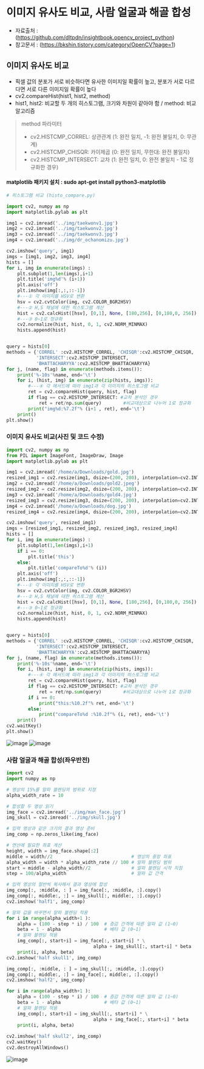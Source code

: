 # 이미지 유사도 비교, 사람 얼굴과 해골 합성

- 자료출처 : (https://github.com/dltpdn/insightbook.opencv_project_python)
- 참고문서 : (https://bkshin.tistory.com/category/OpenCV?page=1)

## 이미지 유사도 비교
- 픽셀 값의 분포가 서로 비슷하다면 유사한 이미지일 확률이 높고, 분포가 서로 다르다면 서로 다른 이미지일 확률이 높다
- cv2.compareHist(hist1, hist2, method)
- hist1, hist2: 비교할 두 개의 히스토그램, 크기와 차원이 같아야 함 / method: 비교 알고리즘
> method 파라미터
> - cv2.HISTCMP_CORREL: 상관관계 (1: 완전 일치, -1: 완전 불일치, 0: 무관계)
> - cv2.HISTCMP_CHISQR: 카이제곱 (0: 완전 일치, 무한대: 완전 불일치)
> - cv2.HISTCMP_INTERSECT: 교차 (1: 완전 일치, 0: 완전 불일치 - 1로 정규화한 경우)

#### matplotlib 패키지 설치 : sudo apt-get install python3-matplotlib
```python
# 히스토그램 비교 (histo_compare.py)

import cv2, numpy as np
import matplotlib.pylab as plt

img1 = cv2.imread('../img/taekwonv1.jpg')
img2 = cv2.imread('../img/taekwonv2.jpg')
img3 = cv2.imread('../img/taekwonv3.jpg')
img4 = cv2.imread('../img/dr_ochanomizu.jpg')

cv2.imshow('query', img1)
imgs = [img1, img2, img3, img4]
hists = []
for i, img in enumerate(imgs) :
    plt.subplot(1,len(imgs),i+1)
    plt.title('img%d'% (i+1))
    plt.axis('off') 
    plt.imshow(img[:,:,::-1])
    #---① 각 이미지를 HSV로 변환
    hsv = cv2.cvtColor(img, cv2.COLOR_BGR2HSV)
    #---② H,S 채널에 대한 히스토그램 계산
    hist = cv2.calcHist([hsv], [0,1], None, [180,256], [0,180,0, 256])
    #---③ 0~1로 정규화
    cv2.normalize(hist, hist, 0, 1, cv2.NORM_MINMAX)
    hists.append(hist)


query = hists[0]
methods = {'CORREL' :cv2.HISTCMP_CORREL, 'CHISQR':cv2.HISTCMP_CHISQR, 
           'INTERSECT':cv2.HISTCMP_INTERSECT,
           'BHATTACHARYYA':cv2.HISTCMP_BHATTACHARYYA}
for j, (name, flag) in enumerate(methods.items()):
    print('%-10s'%name, end='\t')
    for i, (hist, img) in enumerate(zip(hists, imgs)):
        #---④ 각 메서드에 따라 img1과 각 이미지의 히스토그램 비교
        ret = cv2.compareHist(query, hist, flag)
        if flag == cv2.HISTCMP_INTERSECT: #교차 분석인 경우 
            ret = ret/np.sum(query)        #비교대상으로 나누어 1로 정규화
        print("img%d:%7.2f"% (i+1 , ret), end='\t')
    print()
plt.show()
```
### 이미지 유사도 비교(사진 및 코드 수정)
```python
import cv2, numpy as np
from PIL import ImageFont, ImageDraw, Image
import matplotlib.pylab as plt

img1 = cv2.imread('/home/a/Downloads/gold.jpg')
resized_img1 = cv2.resize(img1, dsize=(200, 200), interpolation=cv2.INTER_LINEAR) #사이즈 지정
img2 = cv2.imread('/home/a/Downloads/gold2.jpeg')
resized_img2 = cv2.resize(img2, dsize=(200, 200), interpolation=cv2.INTER_LINEAR)
img3 = cv2.imread('/home/a/Downloads/gold4.jpg')
resized_img3 = cv2.resize(img3, dsize=(200, 200), interpolation=cv2.INTER_LINEAR)
img4 = cv2.imread('/home/a/Downloads/dog.jpg')
resized_img4 = cv2.resize(img4, dsize=(200, 200), interpolation=cv2.INTER_LINEAR)

cv2.imshow('query', resized_img1)
imgs = [resized_img1, resized_img2, resized_img3, resized_img4]
hists = []
for i, img in enumerate(imgs) :
    plt.subplot(1,len(imgs),i+1)
    if i == 0:
        plt.title('this')
    else:
        plt.title('compareTo%d'% (i))
    plt.axis('off') 
    plt.imshow(img[:,:,::-1])
    #---① 각 이미지를 HSV로 변환
    hsv = cv2.cvtColor(img, cv2.COLOR_BGR2HSV)
    #---② H,S 채널에 대한 히스토그램 계산
    hist = cv2.calcHist([hsv], [0,1], None, [180,256], [0,180,0, 256])
    #---③ 0~1로 정규화
    cv2.normalize(hist, hist, 0, 1, cv2.NORM_MINMAX)
    hists.append(hist)


query = hists[0]
methods = {'CORREL' :cv2.HISTCMP_CORREL, 'CHISQR':cv2.HISTCMP_CHISQR, 
           'INTERSECT':cv2.HISTCMP_INTERSECT,
           'BHATTACHARYYA':cv2.HISTCMP_BHATTACHARYYA}
for j, (name, flag) in enumerate(methods.items()):
    print('%-10s'%name, end='\t')
    for i, (hist, img) in enumerate(zip(hists, imgs)):
        #---④ 각 메서드에 따라 img1과 각 이미지의 히스토그램 비교
        ret = cv2.compareHist(query, hist, flag)
        if flag == cv2.HISTCMP_INTERSECT: #교차 분석인 경우 
            ret = ret/np.sum(query)        #비교대상으로 나누어 1로 정규화
        if i == 0:
            print("this:%10.2f"% ret, end='\t')
        else:
            print("compareTo%d :%10.2f"% (i, ret), end='\t')
    print()
cv2.waitKey()
plt.show()
```
![image](https://github.com/zzeonii/OpenCV_study/assets/129237950/2c0ecd47-5b99-43d1-946b-1884731b0a9d)
![image](https://github.com/zzeonii/OpenCV_study/assets/129237950/71da6cec-e021-4e5e-8194-13aad88af505)

### 사람 얼굴과 해골 합성(좌우반전)
```python
import cv2
import numpy as np

# 영상의 15%를 알파 블렌딩의 범위로 지정
alpha_width_rate = 10

# 합성할 두 영상 읽기
img_face = cv2.imread('../img/man_face.jpg')
img_skull = cv2.imread('../img/skull.jpg')

# 입력 영상과 같은 크기의 결과 영상 준비
img_comp = np.zeros_like(img_face)

# 연산에 필요한 좌표 계산
height, width = img_face.shape[:2]
middle = width//2                             # 영상의 중앙 좌표
alpha_width = width * alpha_width_rate // 100 # 알파 블렌딩 범위
start = middle - alpha_width//2               # 알파 블렌딩 시작 지점
step = 100/alpha_width                        # 알파 값 간격

# 입력 영상의 절반씩 복사해서 결과 영상에 합성
img_comp[:, :middle, : ] = img_face[:, :middle, :].copy()
img_comp[:, middle:, :] = img_skull[:, middle:, :].copy()
cv2.imshow('half1', img_comp)

# 알파 값을 바꾸면서 알파 블렌딩 적용
for i in range(alpha_width+1 ):
    alpha = (100 - step * i) / 100  # 증감 간격에 따른 알파 값 (1~0)
    beta = 1 - alpha                # 베타 값 (0~1)
    # 알파 블렌딩 적용
    img_comp[:, start+i] = img_face[:, start+i] * \
                                alpha + img_skull[:, start+i] * beta
    print(i, alpha, beta)
cv2.imshow('half skull1', img_comp)

img_comp[:, :middle, : ] = img_skull[:, :middle, :].copy()
img_comp[:, middle:, :] = img_face[:, middle:, :].copy()
cv2.imshow('half2', img_comp)

for i in range(alpha_width+1 ):
    alpha = (100 - step * i) / 100  # 증감 간격에 따른 알파 값 (1~0)
    beta = 1 - alpha                # 베타 값 (0~1)
    # 알파 블렌딩 적용
    img_comp[:, start+i] = img_skull[:, start+i] * \
                                alpha + img_face[:, start+i] * beta
    print(i, alpha, beta)
    
cv2.imshow('half skull2', img_comp)
cv2.waitKey()
cv2.destroyAllWindows()
```
![image](https://github.com/zzeonii/OpenCV_study/assets/129237950/f3afdf64-3e22-420a-adb5-3789e998813c)
